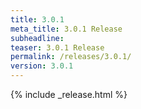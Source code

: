```yaml
---
title: 3.0.1
meta_title: 3.0.1 Release
subheadline: 
teaser: 3.0.1 Release
permalink: /releases/3.0.1/
version: 3.0.1
---
```


{% include _release.html %}
